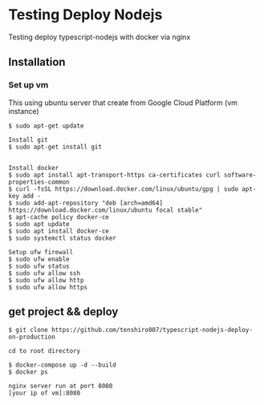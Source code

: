 <!-- ### note 

npm init -y
tsc -init
npm i express typescript nodemon
npm i @types/express --save-dev

@types/+package


## ref

typescirpt-node

https://wanago.io/2018/12/03/typescript-express-tutorial-routing-controllers-middleware/

https://www.centrilliontech.co.th/blog/3573/typescript-nodejs-express/

https://blog.logrocket.com/how-to-set-up-node-typescript-express/

https://auth0.com/blog/node-js-and-typescript-tutorial-build-a-crud-api/


deploy
https://gist.github.com/bradtraversy/cd90d1ed3c462fe3bddd11bf8953a896

https://ashwin9798.medium.com/nginx-with-docker-and-node-js-a-beginners-guide-434fe1216b6b
 -->
# Testing Deploy Nodejs 
Testing deploy typescript-nodejs with docker via nginx

## Installation
### Set up vm
This using ubuntu server that create from Google Cloud Platform (vm instance)
```
$ sudo apt-get update

Install git
$ sudo apt-get install git


Install docker
$ sudo apt install apt-transport-https ca-certificates curl software-properties-common
$ curl -fsSL https://download.docker.com/linux/ubuntu/gpg | sudo apt-key add -
$ sudo add-apt-repository "deb [arch=amd64] https://download.docker.com/linux/ubuntu focal stable"
$ apt-cache policy docker-ce
$ sudo apt update
$ sudo apt install docker-ce
$ sudo systemctl status docker

Setup ufw firewall
$ sudo ufw enable
$ sudo ufw status
$ sudo ufw allow ssh
$ sudo ufw allow http
$ sudo ufw allow https
```
 
## get project && deploy
```
$ git clone https://github.com/tenshiro007/typescript-nodejs-deploy-on-production

cd to root directory

$ docker-compose up -d --build
$ docker ps

nginx server run at port 8080
[your ip of vm]:8080

```

